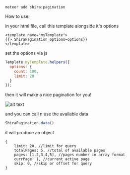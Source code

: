 ```
meteor add shira:pagination
```

How to use:

in your html file, call this template alongside it's options

```
<template name="myTemplate">
{{> ShiraPagination options=options}}
</template>
```

set the options via js
```javascript
Template.myTemplate.helpers({
  options: {
    count: 100,
    limit: 20
  }
});

```

then it will make a nice pagination for you!


![alt text](http://content.screencast.com/users/Radiegtya/folders/Jing/media/3cf895ba-4988-4832-9671-1e49056bea9c/00000393.png)


and you can call n use the available data
```javascript
ShiraPagination.data()
```

it will produce an object
```
{
    limit: 20, //limit for query
    totalPages: 5, //total of available pages
    pages: [1,2,3,4,5], //pages number in array format
    currPage: 1, //current active page
    skip: 0, //skip or offset for query
}
```
